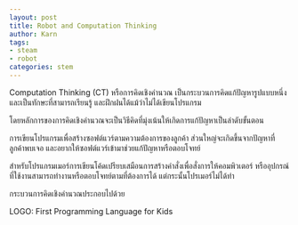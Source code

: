 ```yaml
---
layout: post
title: Robot and Computation Thinking
author: Karn
tags:
- steam
- robot
categories: stem
---
```

Computation Thinking (CT) หรือการคิดเชิงคำนวณ เป็นกระบวนการคิดแก้ปัญหารูปแบบหนึ่ง และเป็นทักษะที่สามารถเรียนรู้ และฝึกฝนได้แม้ว่าไม่ได้เขียนโปรแกรม

โดยหลักการของการคิดเชิงคำนวณจะเป็นวิธีคิดที่มุ่งเน้นให้เกิดการแก้ปัญหาเป็นลำดับขั้นตอน 

การเขียนโปรแกรมเพื่อสร้างซอฟต์แวร์ตามความต้องการของลูกค้า ส่วนใหญ่จะเกิดขึ้นจากปัญหาที่ลูกค้าพบเจอ และอยากให้ซอฟต์แวร์เข้ามาช่วยแก้ปัญหาหรือตอบโจทย์

สำหรับโปรแกรมเมอร์การเขียนโค้ดเปรียบเสมือนการสร้างคำสั่งเพื่อสั่งการให้คอมพิวเตอร์ หรืออุปกรณ์ที่ใช้งานสามารถทำงานหรือตอบโจทย์ตามที่ต้องการได้ แต่กระนั้นโปรเมอร์ไม่ได้ทำ

กระบวนการคิดเชิงคำนวณประกอบไปด้วย

LOGO: First Programming Language for Kids